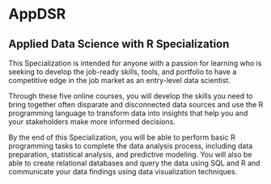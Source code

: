 # AppDSR
## Applied Data Science with R Specialization

This Specialization is intended for anyone with a passion for learning who is seeking to develop the job-ready skills, tools, and portfolio to have a competitive edge in the job market as an entry-level data scientist. 

Through these five online courses, you will develop the skills you need to bring together often disparate and disconnected data sources and use the R programming language to transform data into insights that help you and your stakeholders make more informed decisions. 

By the end of this Specialization, you will be able to perform basic R programming tasks to complete the data analysis process, including data preparation, statistical analysis, and predictive modeling. You will also be able to create relational databases and query the data using SQL and R and communicate your data findings using data visualization techniques. 
